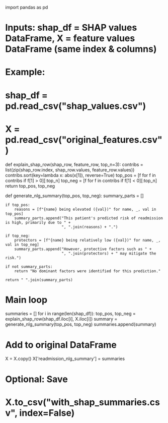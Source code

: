 import pandas as pd

# Inputs: shap_df = SHAP values DataFrame, X = feature values DataFrame (same index & columns)
# Example:
# shap_df = pd.read_csv("shap_values.csv")
# X = pd.read_csv("original_features.csv")

def explain_shap_row(shap_row, feature_row, top_n=3):
    contribs = list(zip(shap_row.index, shap_row.values, feature_row.values))
    contribs.sort(key=lambda x: abs(x[1]), reverse=True)
    top_pos = [f for f in contribs if f[1] > 0][:top_n]
    top_neg = [f for f in contribs if f[1] < 0][:top_n]
    return top_pos, top_neg

def generate_nlg_summary(top_pos, top_neg):
    summary_parts = []

    if top_pos:
        reasons = [f"{name} being elevated ({val})" for name, _, val in top_pos]
        summary_parts.append("This patient's predicted risk of readmission is high, primarily due to " +
                             ", ".join(reasons) + ".")

    if top_neg:
        protectors = [f"{name} being relatively low ({val})" for name, _, val in top_neg]
        summary_parts.append("However, protective factors such as " +
                             ", ".join(protectors) + " may mitigate the risk.")

    if not summary_parts:
        return "No dominant factors were identified for this prediction."

    return " ".join(summary_parts)

# Main loop
summaries = []
for i in range(len(shap_df)):
    top_pos, top_neg = explain_shap_row(shap_df.iloc[i], X.iloc[i])
    summary = generate_nlg_summary(top_pos, top_neg)
    summaries.append(summary)

# Add to original DataFrame
X = X.copy()
X['readmission_nlg_summary'] = summaries

# Optional: Save
# X.to_csv("with_shap_summaries.csv", index=False)
